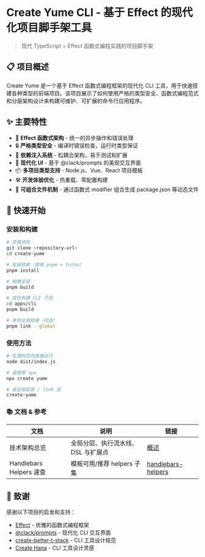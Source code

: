 # Create Yume CLI - 基于 Effect 的现代化项目脚手架工具

> 现代 TypeScript + Effect 函数式编程实践的项目脚手架

## 📋 项目概述

Create Yume 是一个基于 Effect 函数式编程框架的现代化 CLI 工具，用于快速搭建各种类型的前端项目。该项目展示了如何使用严格的类型安全、函数式编程范式和分层架构设计来构建可维护、可扩展的命令行应用程序。

## ✨ 主要特性

- 🎯 **Effect 函数式架构** - 统一的异步操作和错误处理
- 🔒 **严格类型安全** - 编译时错误检查，运行时类型保证
- 🧩 **依赖注入系统** - 松耦合架构，易于测试和扩展
- 🎨 **现代化 UI** - 基于 @clack/prompts 的美观交互界面
- 📦 **多项目类型支持** - Node.js、Vue、React 项目模板
- 🛠 **开发体验优化** - 热重载、零配置构建
- 🧱 **可组合文件机制** - 通过函数式 modifier 组合生成 package.json 等动态文件

## 🚀 快速开始

### 安装和构建

```bash
# 克隆项目
git clone <repository-url>
cd create-yume

# 安装依赖（使用 pnpm + turbo）
pnpm install

# 构建全部
pnpm build

# 或仅构建 CLI 子包
cd apps/cli
pnpm build

# 本地全局链接（可选）
pnpm link --global
```

### 使用方法

```bash
# 在源码包内直接运行
node dist/index.js

# 或使用 npx
npx create yume

# 或全局安装 / link 后
create-yume
```

### 📚 文档 & 参考

| 文档                    | 说明                               | 链接                                                 |
| ----------------------- | ---------------------------------- | ---------------------------------------------------- |
| 技术架构总览            | 全局分层、执行流水线、DSL 与扩展点 | [概述](./apps/docs/overview.md)                         |
| Handlebars Helpers 速查 | 模板可用/推荐 helpers 子集         | [handlebars-helpers](./apps/docs/handlebars-helpers.md) |

## 🙏 致谢

感谢以下项目的启发和支持：

- [Effect](https://effect.website/) - 优雅的函数式编程框架
- [@clack/prompts](https://github.com/natemoo-re/clack) - 现代化 CLI 交互界面
- [create-better-t-stack](https://github.com/AmanVarshney01/create-better-t-stack) - CLI 工具设计规范
- [Create Hana](https://github.com/hanaboso/create-hana) - CLI 工具设计灵感
